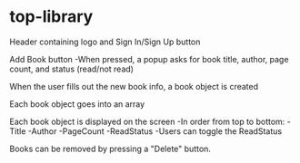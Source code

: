 # top-library

Header containing logo and Sign In/Sign Up button

Add Book button
-When pressed, a popup asks for book title, author, page count, and status (read/not read)

When the user fills out the new book info, a book object is created

Each book object goes into an array

Each book object is displayed on the screen
-In order from top to bottom:
  -Title
  -Author
  -PageCount
  -ReadStatus
    -Users can toggle the ReadStatus

Books can be removed by pressing a "Delete" button. 


